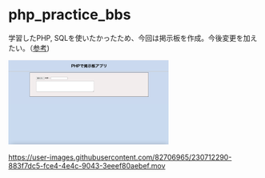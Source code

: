 # php_practice_bbs
学習したPHP, SQLを使いたかったため、今回は掲示板を作成。今後変更を加えたい。（[参考](https://www.youtube.com/watch?v=3QxtIrakwKk&list=LL&index=2&t=303s))<br>

<img src="PHP掲示板画像1.png" width="320px"><br>



https://user-images.githubusercontent.com/82706965/230712290-883f7dc5-fce4-4e4c-9043-3eeef80aebef.mov

